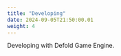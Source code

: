 ```yaml
---
title: "Developing"
date: 2024-09-05T21:50:00.01
weight: 4
---
```


Developing with Defold Game Engine.
